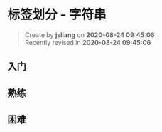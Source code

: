 标签划分 - 字符串
===

> Create by **jsliang** on **2020-08-24 09:45:06**  
> Recently revised in **2020-08-24 09:45:06**

## 入门

## 熟练

## 困难
